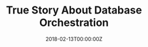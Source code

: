 ---
title: True Story About Database Orchestration
date: 2018-02-13T00:00:00Z
slide: ""
embedSlide: ""
video: ""
embedVideo: ""
eventName: InfluxDays NYC
eventLink: https://influxdays.com
city: ""
links: {}

---